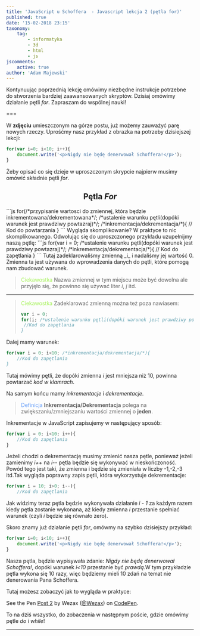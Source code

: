 ```yaml
---
title: 'JavaScript u Schoffera  - Javascript lekcja 2 (pętla for)'
published: true
date: '15-02-2018 23:15'
taxonomy:
    tag:
        - informatyka
        - 3d
        - html
        - js
jscomments:
    active: true
author: 'Adam Majewski'
---
```


Kontynuując poprzednią lekcję omówimy niezbędne instrukcje potrzebne do stworzenia bardziej zaawansowanych skryptów. Dzisiaj omówimy działanie pętli _for_. Zapraszam do wspólnej nauki!

===

W **zdjęciu** umieszczonym na górze postu, już możemy zauważyć parę nowych rzeczy. Uprośćmy nasz przykład z obrazka na potrzeby dzisiejszej lekcji:
```js
for(var i=0; i<10; i++){
	document.write('<p>Nigdy nie będę denerwował Schoffera!</p>');
}
```
Żeby opisać co się dzieje w uproszczonym skrypcie najpierw musimy omówić składnie pętli _for_.
<h2 style="text-align: center">Pętla <i>For</i></h2>
```js
for(/*przypisanie wartosci do zmiennej, która będzie inkrementowana/dekrementowana*/; /*ustalenie warunku pętli(dopóki warunek jest prawdziwy powtazraj)*/; /*inkrementacja/dekrementacja/*){
 	// Kod do powtarzania   
}
```
Wygląda skomplikowanie? W praktyce to nic skomplikowanego. Odwołując się do uproszczonego przykładu uzupełnijmy naszą pętlę:
```js
for(var i = 0; /*ustalenie warunku pętli(dopóki warunek jest prawdziwy powtazraj)*/; /*inkrementacja/dekrementacja/*){
 	// Kod do zapętlania 
}
```
Tutaj zadeklarowaliśmy zmienną _i_ i nadaliśmy jej wartość 0. Zmienna ta jest używana do wprowadzenia danych do pętli, które pomogą nam zbudować warunek.

> <span style="color: #a5f259">Ciekawostka</span>
> Nazwa zmiennej w tym miejscu może być dowolna ale przyjęło się, że powinno się używać liter _i_, _j_ itd.

***

> <span style="color: #a5f259">Ciekawostka</span>
> Zadeklarować zmienną można też poza nawiasem:
> ```js
> var i = 0;
> for(i; /*ustalenie warunku pętli(dopóki warunek jest prawdziwy powtazraj)*/; /*inkrementacja/dekrementacja/*){
>  //Kod do zapętlania
>}
> ```

Dalej mamy warunek:
```js
for(var i = 0; i<10; /*inkrementacja/dekrementacja/*){
	//Kod do zapętlania
}
```
Tutaj mówimy pętli, że dopóki zmienna _i_ jest mniejsza niż 10, powinna powtarzać _kod w klamrach_.

Na samym końcu mamy _inkrementacje_ i _dekrementacje_.
> <span style="color: #619bf9;">Definicja</span>
> **Inkrementacja/Dekrementacja** polega na zwiększaniu/zmniejszaniu wartości zmiennej o **jeden**.

Inkrementacje w JavaScript zapisujemy w następujący sposób:
```js
for(var i = 0; i<10; i++){
	//Kod do zapętlania
}
```
Jeżeli chodzi o dekrementację musimy zmienić nasza pętle, ponieważ jeżeli zamienimy _i++_ na _i--_ pętla będzie się wykonywać w nieskończoność. Powód tego jest taki, że zmienna i będzie się zmieniała w liczby -1,-2,-3 itd.Tak wygląda poprawny zapis pętli, która wykorzystuje dekrementacje:
```js
for(var i = 10; i>0; i--){
	//Kod do zapętlania
```
Jak widzimy teraz pętla będzie wykonywała działanie _i - 1_ za każdym razem kiedy pętla zostanie wykonana, aż kiedy zmienna _i_ przestanie spełniać warunek (czyli _i_ będzie się równało zero).

Skoro znamy już działanie pętli _for_, omówmy na szybko dzisiejszy przykład: 
```js
for(var i=0; i<10; i++){
	document.write('<p>Nigdy nie będę denerwował Schoffera!</p>');
}
```
Nasza pętla, będzie wypisywała zdanie: _Nigdy nie będę denerwował Schoffera!_, dopóki warunek _i<10_ przestanie być _prawdą_.W tym przykładzie pętla wykona się 10 razy, więc będziemy mieli 10 zdań na temat nie denerowania Pana Schoffera.

Tutaj możesz zobaczyć jak to wygląda w praktyce:

<p data-height="265" data-theme-id="0" data-slug-hash="PQJdgE" data-default-tab="js,result" data-user="Wezax" data-embed-version="2" data-pen-title="Post 2" class="codepen">See the Pen <a href="https://codepen.io/Wezax/pen/PQJdgE/">Post 2</a> by Wezax (<a href="https://codepen.io/Wezax">@Wezax</a>) on <a href="https://codepen.io">CodePen</a>.</p>
<script async src="https://production-assets.codepen.io/assets/embed/ei.js"></script>

To na dziś wszystko, do zobaczenia w następnym poście, gdzie omówimy pętle _do_ i _while_!

***



